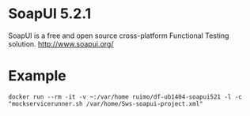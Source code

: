SoapUI 5.2.1
============

SoapUI is a free and open source cross-platform Functional Testing solution. http://www.soapui.org/

# Example

```
docker run --rm -it -v ~:/var/home ruimo/df-ub1404-soapui521 -l -c "mockservicerunner.sh /var/home/Sws-soapui-project.xml"
```
